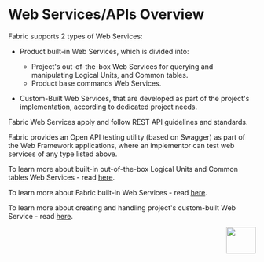 # Web Services/APIs Overview 

Fabric supports 2 types of Web Services:

* Product built-in Web Services, which is divided into:
  * Project's out-of-the-box Web Services for querying and manipulating Logical Units, and Common tables. 
  * Product base commands Web Services.

* Custom-Built Web Services, that are developed as part of the project's implementation, according to dedicated project needs.



Fabric Web Services apply and follow REST API guidelines and standards.

Fabric provides an Open API testing utility (based on Swagger) as part of the Web Framework applications, where an implementor can test web services of any type listed above.



To learn more about built-in out-of-the-box Logical Units and Common tables Web Services - read [here](/articles/15_web_services_and_graphit/02_built_in_lu_ws.md).

To learn more about Fabric built-in Web Services - read [here](/articles/15_web_services_and_graphit/04_built_in_fabric_ws.md).

To learn more about creating and handling project's custom-built Web Service - read [here](/articles/15_web_services_and_graphit/05_custom_ws.md).



[<img align="right" width="60" height="54" src="/articles/images/Next.png">](/articles/15_web_services_and_graphit/02_built_in_lu_ws.md)
